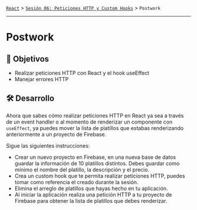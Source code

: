 [`React`](../../README.md) > [`Sesión 06: Peticiones HTTP y Custom Hooks`](../Readme.md) > `Postwork`

---

# Postwork

## 🎯 Objetivos

- Realizar peticiones HTTP con React y el hook useEffect
- Manejar errores HTTP

## 🛠 Desarrollo

Ahora que sabes cómo realizar peticiones HTTP en React ya sea a través de un event handler o al momento de renderizar un componente con `useEffect`, ya puedes mover la lista de platillos que estabas renderizando anteriormente a un proyecto de Firebase.

Sigue las siguientes instrucciones:

- Crear un nuevo proyecto en Firebase, en una nueva base de datos guardar la información de 10 platillos distintos. Debes guardar como mínimo el nombre del platillo, la descripción y el precio.
- Crea un custom hook que te permita realizar peticiones HTTP, puedes tomar como referencia el creado durante la sesión.
- Elimina el arreglo de platillos que hayas hecho en tu aplicación.
- Al iniciar la aplicación realiza una petición HTTP a tu proyecto de Firebase para obtener la lista de platillos que debes renderizar.
